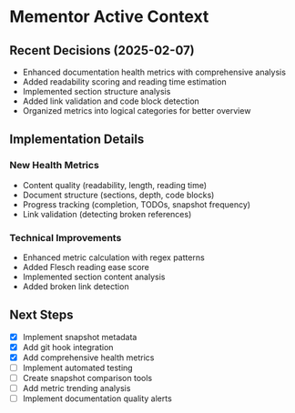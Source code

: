 # Mementor Active Context

## Recent Decisions (2025-02-07)
- Enhanced documentation health metrics with comprehensive analysis
- Added readability scoring and reading time estimation
- Implemented section structure analysis
- Added link validation and code block detection
- Organized metrics into logical categories for better overview

## Implementation Details
### New Health Metrics
- Content quality (readability, length, reading time)
- Document structure (sections, depth, code blocks)
- Progress tracking (completion, TODOs, snapshot frequency)
- Link validation (detecting broken references)

### Technical Improvements
- Enhanced metric calculation with regex patterns
- Added Flesch reading ease score
- Implemented section content analysis
- Added broken link detection

## Next Steps
- [X] Implement snapshot metadata
- [X] Add git hook integration
- [X] Add comprehensive health metrics
- [ ] Implement automated testing
- [ ] Create snapshot comparison tools
- [ ] Add metric trending analysis
- [ ] Implement documentation quality alerts
